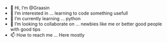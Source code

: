 - 👋 Hi, I’m @Graasin
- 👀 I’m interested in ... learning to code something usefull
- 🌱 I’m currently learning ... python
- 💞️ I’m looking to collaborate on ... newbies like me or better good people with good tips 
- 📫 How to reach me ... Here mostly

<!---
Graasin/Graasin is a ✨ special ✨ repository because its `README.md` (this file) appears on your GitHub profile.
You can click the Preview link to take a look at your changes.
--->
